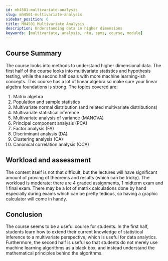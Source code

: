 ```yaml
---
id: mh4501-multivariate-analysis
slug: mh4501-multivariate-analysis
sidebar_position: 6
title: MH4501 Multivariate Analysis
description: Understanding data in higher dimensions
keywords: [multivariate, analysis, ntu, spms, course, module]
---
```


## Course Summary

The course looks into methods to understand higher dimensional data. The first half of the course looks into multivariate statistics and hypothesis testing, while the second half deals with more machine learning-ish concepts. This course has a lot of linear algebra so make sure your linear algebra foundations is strong. The topics covered are:

1. Matrix algebra
2. Population and sample statistics
3. Multivariate normal distribution (and related multivariate distributions)
4. Multivariate statistical inference
5. Multivariate analysis of variance (MANOVA)
6. Principal component analysis (PCA)
7. Factor analysis (FA)
8. Discriminant analysis (DA)
9. Clustering analysis (CA)
10. Canonical correlation analysis (CCA)

## Workload and assessment

The content itself is not that difficult, but the lectures will have significant amount of proving of theorems and results (which can be tricky). The workload is moderate: there are 4 graded assignments, 1 midterm exam and 1 final exam. There may be a lot of matrix calculations done by hand especially during exams which can be pretty tedious, so having a graphic calculator will come in handy.

## Conclusion

The course seems to be a useful course for students. In the first half, students learn how to extend their current knowledge of statistical inference to a multivariate perspective, which is useful for data analytics. Furthermore, the second half is useful so that students do not merely use machine learning algorithms as a black box, and instead understand the mathematical principles behind the algorithms.
